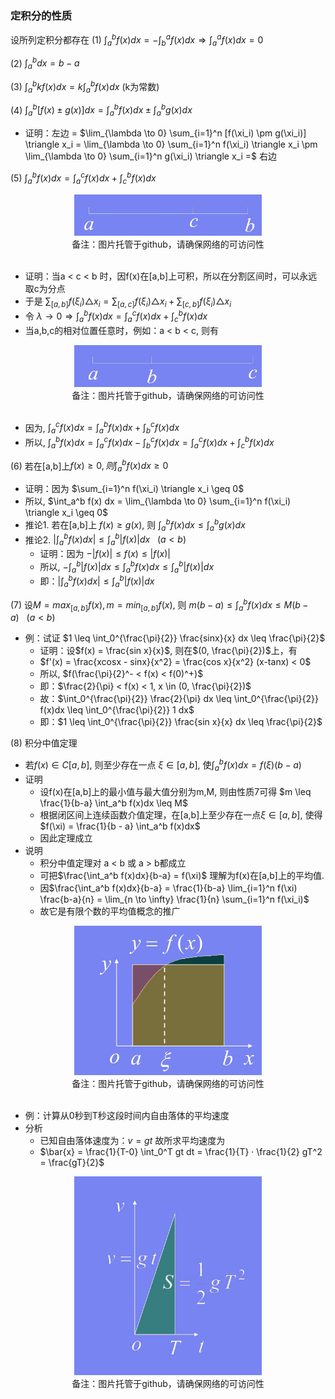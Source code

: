### 定积分的性质

设所列定积分都存在
(1) $\int_a^b f(x) dx = - \int_b^a f(x) dx \Rightarrow \int_a^a f(x)dx = 0$

(2) $\int_a^b dx = b - a$

(3) $\int_a^b k f(x) dx = k \int_a^b f(x) dx$ (k为常数)

(4) $\int_a^b [f(x) \pm g(x)]dx = \int_a^b f(x) dx \pm \int_a^b g(x)dx$

- 证明：左边 = $\lim_{\lambda \to 0} \sum_{i=1}^n [f(\xi_i) \pm g(\xi_i)] \triangle x_i = \lim_{\lambda \to 0} \sum_{i=1}^n f(\xi_i) \triangle x_i \pm \lim_{\lambda \to 0} \sum_{i=1}^n g(\xi_i) \triangle x_i =$ 右边

(5) $\int_a^b f(x)dx = \int_a^c f(x)dx + \int_c^b f(x) dx$

<div align="center">
    <img width="300" src="./screenshot/5.57.jpg">
    <br />
    <div style="text-align:center">备注：图片托管于github，请确保网络的可访问性</div>
    <br />
</div>

- 证明：当a < c < b 时，因f(x)在[a,b]上可积，所以在分割区间时，可以永远取c为分点
- 于是 $\sum_{[a,b]} f(\xi_i) \triangle x_i = \sum_{[a,c]} f(\xi_i) \triangle x_i + \sum_{[c,b]} f(\xi_i) \triangle x_i$
- 令 $\lambda \to 0 \Rightarrow \int_a^b f(x)dx = \int_a^c f(x)dx + \int_c^b f(x) dx$
- 当a,b,c的相对位置任意时，例如：a < b < c, 则有

<div align="center">
    <img width="300" src="./screenshot/5.58.jpg">
    <br />
    <div style="text-align:center">备注：图片托管于github，请确保网络的可访问性</div>
    <br />
</div>

- 因为, $\int_a^c f(x) dx = \int_a^b f(x)dx + \int_b^c f(x)dx$
- 所以, $\int_a^b f(x)dx = \int_a^c f(x)dx - \int_b^c f(x)dx = \int_a^c f(x)dx + \int_c^b f(x)dx$

(6) 若在[a,b]上$f(x) \geq 0, 则 \int_a^b f(x) dx \geq 0$

- 证明：因为 $\sum_{i=1}^n f(\xi_i) \triangle x_i \geq 0$
- 所以, $\int_a^b f(x) dx = \lim_{\lambda \to 0} \sum_{i=1}^n f(\xi_i) \triangle x_i \geq 0$
- 推论1. 若在[a,b]上 $f(x) \geq g(x)$, 则 $\int_a^b f(x) dx \leq \int_a^b g(x)dx$
- 推论2. $|\int_a^b f(x)dx| \leq \int_a^b |f(x)|dx \ \ \ (a < b)$
    * 证明：因为 $-|f(x)| \leq f(x) \leq |f(x)|$
    * 所以, $- \int_a^b |f(x)| dx \leq \int_a^b f(x) dx \leq \int_a^b |f(x)| dx$
    * 即：$|\int_a^b f(x) dx| \leq \int_a^b |f(x)|dx$

(7) 设$M = max_{[a,b]} f(x), m = min_{[a,b]} f(x)$, 则 $m(b-a) \leq \int_a^b f(x) dx \leq M(b-a) \ \ \ (a < b)$

- 例：试证 $1 \leq \int_0^{\frac{\pi}{2}} \frac{sinx}{x} dx \leq \frac{\pi}{2}$
    * 证明：设$f(x) = \frac{sin x}{x}$, 则在$(0, \frac{\pi}{2})$上，有
    * $f'(x) = \frac{xcosx - sinx}{x^2} = \frac{cos x}{x^2} (x-tanx) < 0$
    * 所以, $f(\frac{\pi}{2}^- < f(x) < f(0)^+)$
    * 即：$\frac{2}{\pi} < f(x) < 1, x \in (0, \frac{\pi}{2})$
    * 故：$\int_0^{\frac{\pi}{2}} \frac{2}{\pi} dx \leq \int_0^{\frac{\pi}{2}} f(x)dx \leq \int_0^{\frac{\pi}{2}} 1 dx$
    * 即：$1 \leq \int_0^{\frac{\pi}{2}} \frac{sin x}{x} dx \leq \frac{\pi}{2}$

(8) 积分中值定理

- 若$f(x) \in C[a,b]$, 则至少存在一点 $\xi \in [a,b]$, 使$\int_a^b f(x) dx = f(\xi)(b - a)$
- 证明
    * 设f(x)在[a,b]上的最小值与最大值分别为m,M, 则由性质7可得 $m \leq \frac{1}{b-a} \int_a^b f(x)dx \leq M$
    * 根据闭区间上连续函数介值定理，在[a,b]上至少存在一点$\xi \in [a,b]$, 使得 $f(\xi) = \frac{1}{b - a} \int_a^b f(x)dx$
    * 因此定理成立
- 说明
    * 积分中值定理对 a < b 或 a > b都成立
    * 可把$\frac{\int_a^b f(x)dx}{b-a} = f(\xi)$ 理解为f(x)在[a,b]上的平均值.
    * 因$\frac{\int_a^b f(x)dx}{b-a} = \frac{1}{b-a} \lim_{i=1}^n f(\xi) \frac{b-a}{n} = \lim_{n \to \infty} \frac{1}{n} \sum_{i=1}^n f(\xi_i)$
    * 故它是有限个数的平均值概念的推广

<div align="center">
    <img width="300" src="./screenshot/5.59.jpg">
    <br />
    <div style="text-align:center">备注：图片托管于github，请确保网络的可访问性</div>
    <br />
</div>

- 例：计算从0秒到T秒这段时间内自由落体的平均速度
- 分析
    * 已知自由落体速度为：$v=gt$ 故所求平均速度为
    * $\bar{x} = \frac{1}{T-0} \int_0^T gt dt = \frac{1}{T} · \frac{1}{2} gT^2 = \frac{gT}{2}$

<div align="center">
    <img width="300" src="./screenshot/5.60.jpg">
    <br />
    <div style="text-align:center">备注：图片托管于github，请确保网络的可访问性</div>
    <br />
</div>